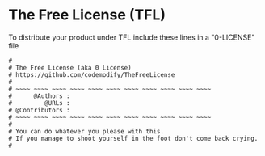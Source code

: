 # The Free License (TFL)
To distribute your product under TFL include these lines in a "0-LICENSE" file
```
#
# The Free License (aka 0 License)
# https://github.com/codemodify/TheFreeLicense
#
# ~~~~ ~~~~ ~~~~ ~~~~ ~~~~ ~~~~ ~~~~ ~~~~ ~~~~ ~~~~ ~~~~
#      @Authors :
#         @URLs :
# @Contributors :
# ~~~~ ~~~~ ~~~~ ~~~~ ~~~~ ~~~~ ~~~~ ~~~~ ~~~~ ~~~~ ~~~~
#
# You can do whatever you please with this.
# If you manage to shoot yourself in the foot don't come back crying.
#
```